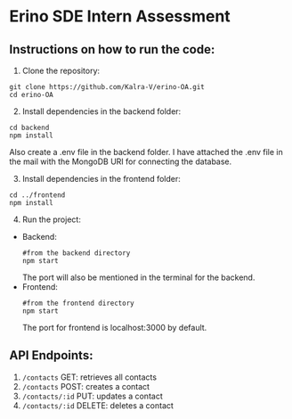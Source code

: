 # Erino SDE Intern Assessment

## Instructions on how to run the code:
1. Clone the repository:
```
git clone https://github.com/Kalra-V/erino-OA.git
cd erino-OA
```

2. Install dependencies in the backend folder:
```
cd backend
npm install
```
Also create a .env file in the backend folder. I have attached the .env file in the mail with the MongoDB URI for connecting the database.

3. Install dependencies in the frontend folder:
```
cd ../frontend
npm install
```

4. Run the project:
- Backend:
  ```
  #from the backend directory
  npm start
  ```
  The port will also be mentioned in the terminal for the backend.
- Frontend:
  ```
  #from the frontend directory
  npm start
  ```
  The port for frontend is localhost:3000 by default.

## API Endpoints:

1. `/contacts` GET: retrieves all contacts
2. `/contacts` POST: creates a contact
3. `/contacts/:id` PUT: updates a contact
4. `/contacts/:id` DELETE: deletes a contact

